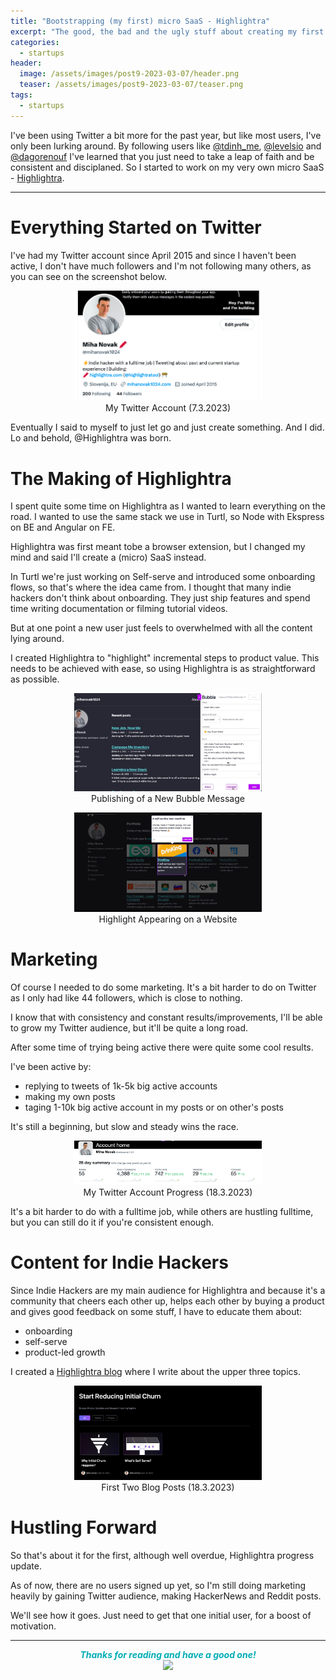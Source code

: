 ```yaml
---
title: "Bootstrapping (my first) micro SaaS - Highlightra"
excerpt: "The good, the bad and the ugly stuff about creating my first micro SaaS."
categories:
  - startups
header:
  image: /assets/images/post9-2023-03-07/header.png
  teaser: /assets/images/post9-2023-03-07/teaser.png
tags:
  - startups
---
```


I've been using Twitter a bit more for the past year, but like most users, I've only been lurking around.
By following users like [@tdinh_me](https://twitter.com/tdinh_me), [@levelsio](https://twitter.com/levelsio) and [@dagorenouf](https://twitter.com/dagorenouf) I've learned that you just need to take a leap of faith and be consistent and disciplaned.
So I started to work on my very own micro SaaS - [Highlightra](https://highlightra.com).

---

# Everything Started on Twitter
I've had my Twitter account since April 2015 and since I haven't been active, I don't have much followers and I'm not following many others, as you can see on the screenshot below.

<figure class="align-center">
    <center>
    <img style="width:300px" src="/assets/images/post9-2023-03-07/twitterAccount.png"/>
    <figcaption style="text-align:center">My Twitter Account (7.3.2023)</figcaption>
  </center>
</figure>

Eventually I said to myself to just let go and just create something. And I did. Lo and behold, @Highlightra was born.

# The Making of Highlightra

I spent quite some time on Highlightra as I wanted to learn everything on the road.
I wanted to use the same stack we use in Turtl, so Node with Ekspress on BE and Angular on FE.

Highlightra was first meant tobe a browser extension, but I changed my mind and said I'll create a (micro) SaaS instead.

In Turtl we're just working on Self-serve and introduced some onboarding flows, so that's where the idea came from.
I thought that many indie hackers don't think about onboarding. They just ship features and spend time writing documentation or filming tutorial videos.

But at one point a new user just feels to overwhelmed with all the content lying around.

I created Highlightra to "highlight" incremental steps to product value. This needs to be achieved with ease, so using Highlightra is as straightforward as possible.

<figure class="align-center">
    <center>
    <img style="width:300px" src="/assets/images/post9-2023-03-07/publish.jpg"/>
    <figcaption style="text-align:center">Publishing of a New Bubble Message</figcaption>
  </center>
</figure>

<figure class="align-center">
    <center>
    <img style="width:300px" src="/assets/images/post9-2023-03-07/hero.jpg"/>
    <figcaption style="text-align:center">Highlight Appearing on a Website</figcaption>
  </center>
</figure>

# Marketing

Of course I needed to do some marketing. It's a bit harder to do on Twitter as I only had like 44 followers, which is close to nothing.

I know that with consistency and constant results/improvements, I'll be able to grow my Twitter audience, but it'll be quite a long road.

After some time of trying being active there were quite some cool results. 

I've been active by:
- replying to tweets of 1k-5k big active accounts
- making my own posts
- taging 1-10k big active account in my posts or on other's posts

It's still a beginning, but slow and steady wins the race.

<figure class="align-center">
    <center>
    <img style="width:300px" src="/assets/images/post9-2023-03-07/twitterProgress.png"/>
    <figcaption style="text-align:center">My Twitter Account Progress (18.3.2023)</figcaption>
  </center>
</figure>

It's a bit harder to do with a fulltime job, while others are hustling fulltime, but you can still do it if you're consistent enough.

# Content for Indie Hackers

Since Indie Hackers are my main audience for Highlightra and because it's a community that cheers each other up, helps each other by buying a product and gives good feedback on some stuff, I have to educate them about:
- onboarding
- self-serve
- product-led growth

I created a [Highlightra blog](https://highlightra.com/blog) where I write about the upper three topics.

<figure class="align-center">
    <center>
    <img style="width:300px" src="/assets/images/post9-2023-03-07/blogposts.png"/>
    <figcaption style="text-align:center">First Two Blog Posts (18.3.2023)</figcaption>
  </center>
</figure>

# Hustling Forward

So that's about it for the first, although well overdue, Highlightra progress update.

As of now, there are no users signed up yet, so I'm still doing marketing heavily by gaining Twitter audience, making HackerNews and Reddit posts.

We'll see how it goes. Just need to get that one initial user, for a boost of motivation.

--- 

<center style="color:#00adb5"><b><i>Thanks for reading and have a good one!</i></b></center> 
<center><img width="400px" src="https://media4.giphy.com/media/kaBU6pgv0OsPHz2yxy/giphy.gif?cid=790b7611ff1489fa62015d242fceae34e09aa98e9f596fdd&rid=giphy.gif&ct=g"/></center>